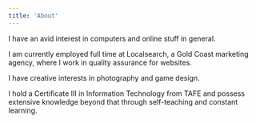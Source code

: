 ```yaml
---
title: 'About'
---
```


I have an avid interest in computers and online stuff in general.

I am currently employed full time at Localsearch, a Gold Coast marketing agency, where I work in quality assurance for websites.

I have creative interests in photography and game design.

I hold a Certificate III in Information Technology from TAFE and possess extensive knowledge beyond that through self-teaching and constant learning.
